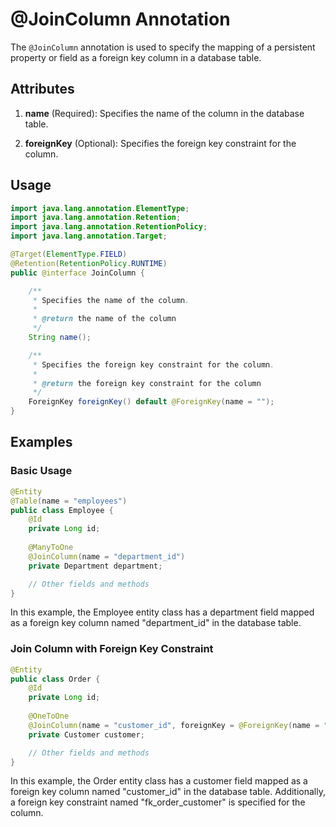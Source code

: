 # @JoinColumn Annotation

The `@JoinColumn` annotation is used to specify the mapping of a persistent property or field as a foreign key column in a database table.

## Attributes

1. **name** (Required): Specifies the name of the column in the database table.

2. **foreignKey** (Optional): Specifies the foreign key constraint for the column.

## Usage

```java
import java.lang.annotation.ElementType;
import java.lang.annotation.Retention;
import java.lang.annotation.RetentionPolicy;
import java.lang.annotation.Target;

@Target(ElementType.FIELD)
@Retention(RetentionPolicy.RUNTIME)
public @interface JoinColumn {

    /**
     * Specifies the name of the column.
     *
     * @return the name of the column
     */
    String name();

    /**
     * Specifies the foreign key constraint for the column.
     *
     * @return the foreign key constraint for the column
     */
    ForeignKey foreignKey() default @ForeignKey(name = "");
}
```

## Examples
### Basic Usage
```java
@Entity
@Table(name = "employees")
public class Employee {
    @Id
    private Long id;
    
    @ManyToOne
    @JoinColumn(name = "department_id")
    private Department department;

    // Other fields and methods
}
```
In this example, the Employee entity class has a department field mapped as a foreign key column named "department_id" in the database table.

### Join Column with Foreign Key Constraint
```java
@Entity
public class Order {
    @Id
    private Long id;
    
    @OneToOne
    @JoinColumn(name = "customer_id", foreignKey = @ForeignKey(name = "fk_order_customer"))
    private Customer customer;

    // Other fields and methods
}
```
In this example, the Order entity class has a customer field mapped as a foreign key column named "customer_id" in the database table. Additionally, a foreign key constraint named "fk_order_customer" is specified for the column.